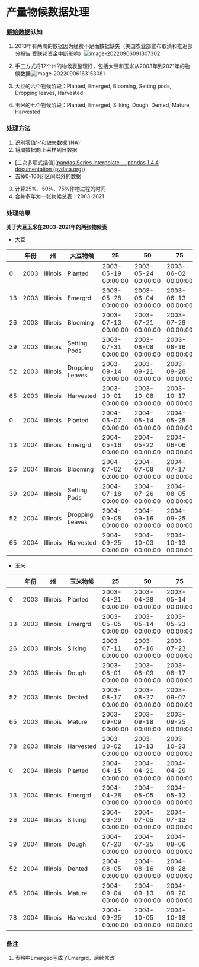 # 产量物候数据处理

### [原始数据](https://usda.library.cornell.edu/concern/publications/8336h188j?locale=en&page=96#release-items)认知

1. 2013年有两周的数据因为经费不足而数据缺失（美国农业部宣布取消和推迟部分报告 受联邦资金中断影响）![image-20220906091307302](C:\Users\lx\AppData\Roaming\Typora\typora-user-images\image-20220906091307302.png)

2. 手工方式将12个州的物候表整理好，包括大豆和玉米从2003年到2021年的物候数据![image-20220906163153081](C:\Users\lx\AppData\Roaming\Typora\typora-user-images\image-20220906163153081.png)

3. 大豆的六个物候阶段：Planted, Emerged, Blooming, Setting pods, Dropping leaves, Harvested
4. 玉米的七个物候阶段：Planted, Emerged, Silking, Dough, Dented, Mature, Harvested

### 处理方法

1. 识别零值'-'和缺失数据'(NA)'
2. 将周数据向上采样到日数据
- [三次多项式插值]([pandas.Series.interpolate — pandas 1.4.4 documentation (pydata.org)](https://pandas.pydata.org/pandas-docs/stable/reference/api/pandas.Series.interpolate.html))
- 去掉0-100闭区间以外的数据

3. 计算25%、50%、75%作物过程的时间
4. 合并多年为一张物候总表：2003-2021

### 处理结果

**关于大豆玉米在2003-2021年的两张物候表**

- 大豆

|      | 年份 | 州       | 大豆物候        | 25                  | 50                  | 75                  |
| ---- | ---- | -------- | --------------- | ------------------- | ------------------- | ------------------- |
| 0    | 2003 | Illinois | Planted         | 2003-05-19 00:00:00 | 2003-05-24 00:00:00 | 2003-06-02 00:00:00 |
| 13   | 2003 | Illinois | Emergrd         | 2003-05-28 00:00:00 | 2003-06-04 00:00:00 | 2003-06-13 00:00:00 |
| 26   | 2003 | Illinois | Blooming        | 2003-07-13 00:00:00 | 2003-07-21 00:00:00 | 2003-07-29 00:00:00 |
| 39   | 2003 | Illinois | Setting Pods    | 2003-07-31 00:00:00 | 2003-08-08 00:00:00 | 2003-08-16 00:00:00 |
| 52   | 2003 | Illinois | Dropping Leaves | 2003-09-14 00:00:00 | 2003-09-21 00:00:00 | 2003-09-28 00:00:00 |
| 65   | 2003 | Illinois | Harvested       | 2003-10-01 00:00:00 | 2003-10-08 00:00:00 | 2003-10-17 00:00:00 |
| 0    | 2004 | Illinois | Planted         | 2004-05-07 00:00:00 | 2004-05-14 00:00:00 | 2004-05-25 00:00:00 |
| 13   | 2004 | Illinois | Emergrd         | 2004-05-16 00:00:00 | 2004-05-22 00:00:00 | 2004-06-06 00:00:00 |
| 26   | 2004 | Illinois | Blooming        | 2004-07-02 00:00:00 | 2004-07-08 00:00:00 | 2004-07-17 00:00:00 |
| 39   | 2004 | Illinois | Setting Pods    | 2004-07-18 00:00:00 | 2004-07-26 00:00:00 | 2004-08-05 00:00:00 |
| 52   | 2004 | Illinois | Dropping Leaves | 2004-09-08 00:00:00 | 2004-09-16 00:00:00 | 2004-09-25 00:00:00 |
| 65   | 2004 | Illinois | Harvested       | 2004-09-25 00:00:00 | 2004-10-03 00:00:00 | 2004-10-13 00:00:00 |

- 玉米

|      | 年份 | 州       | 玉米物候  | 25                  | 50                  | 75                  |
| ---- | ---- | -------- | --------- | ------------------- | ------------------- | ------------------- |
| 0    | 2003 | Illinois | Planted   | 2003-04-21 00:00:00 | 2003-04-28 00:00:00 | 2003-05-14 00:00:00 |
| 13   | 2003 | Illinois | Emergrd   | 2003-05-05 00:00:00 | 2003-05-14 00:00:00 | 2003-05-23 00:00:00 |
| 26   | 2003 | Illinois | Silking   | 2003-07-11 00:00:00 | 2003-07-16 00:00:00 | 2003-07-23 00:00:00 |
| 39   | 2003 | Illinois | Dough     | 2003-08-01 00:00:00 | 2003-08-09 00:00:00 | 2003-08-17 00:00:00 |
| 52   | 2003 | Illinois | Dented    | 2003-08-17 00:00:00 | 2003-08-27 00:00:00 | 2003-09-07 00:00:00 |
| 65   | 2003 | Illinois | Mature    | 2003-09-09 00:00:00 | 2003-09-18 00:00:00 | 2003-09-25 00:00:00 |
| 78   | 2003 | Illinois | Harvested | 2003-10-02 00:00:00 | 2003-10-13 00:00:00 | 2003-10-23 00:00:00 |
| 0    | 2004 | Illinois | Planted   | 2004-04-15 00:00:00 | 2004-04-21 00:00:00 | 2004-04-29 00:00:00 |
| 13   | 2004 | Illinois | Emergrd   | 2004-04-28 00:00:00 | 2004-05-05 00:00:00 | 2004-05-12 00:00:00 |
| 26   | 2004 | Illinois | Silking   | 2004-06-29 00:00:00 | 2004-07-05 00:00:00 | 2004-07-13 00:00:00 |
| 39   | 2004 | Illinois | Dough     | 2004-07-20 00:00:00 | 2004-07-25 00:00:00 | 2004-08-06 00:00:00 |
| 52   | 2004 | Illinois | Dented    | 2004-08-05 00:00:00 | 2004-08-16 00:00:00 | 2004-08-28 00:00:00 |
| 65   | 2004 | Illinois | Mature    | 2004-09-04 00:00:00 | 2004-09-13 00:00:00 | 2004-09-20 00:00:00 |
| 78   | 2004 | Illinois | Harvested | 2004-09-25 00:00:00 | 2004-10-05 00:00:00 | 2004-10-18 00:00:00 |

### 备注

1. 表格中Emerged写成了Emergrd，后续修改